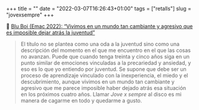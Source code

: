 +++
title = ""
date = "2022-03-07T16:26:43+01:00"
tags = ["retalls"]
slug = "jovexsempre"
+++

📎 [Blu Boi (Emac 2022): “Vivimos en un mundo tan cambiante y agresivo que es imposible dejar atrás la juventud”](https://www.nomepierdoniuna.net/blu-boi-emac-2022-vivimos-en-un-mundo-tan-cambiante-y-agresivo-que-es-imposible-dejar-atras-la-juventud/)

> El título no se plantea como una oda a la juventud sino como una descripción del momento en el que me encuentro en el que las cosas no avanzan. Puede que cuando tenga treinta y cinco años siga en un punto similar de emociones vinculadas a la precariedad y ansiedad, y eso es lo que yo entiendo por juventud. Se supone que debe ser un proceso de aprendizaje vinculado con la inexperiencia, el miedo y el descubrimiento, aunque vivimos en un mundo tan cambiante y agresivo que me parece imposible haber dejado atrás esa situación en los próximos cuatro años. Llamar *Jove x sempre* al disco es mi manera de cagarme en todo y quedarme a gusto.
